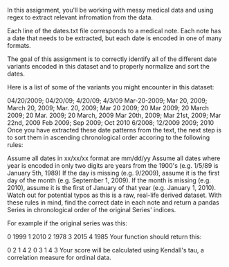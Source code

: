 In this assignment, you'll be working with messy medical data and using regex to extract relevant infromation from the data.

Each line of the dates.txt file corresponds to a medical note. Each note has a date that needs to be extracted, but each date is encoded in one of many formats.

The goal of this assignment is to correctly identify all of the different date variants encoded in this dataset and to properly normalize and sort the dates.

Here is a list of some of the variants you might encounter in this dataset:

04/20/2009; 04/20/09; 4/20/09; 4/3/09
Mar-20-2009; Mar 20, 2009; March 20, 2009; Mar. 20, 2009; Mar 20 2009;
20 Mar 2009; 20 March 2009; 20 Mar. 2009; 20 March, 2009
Mar 20th, 2009; Mar 21st, 2009; Mar 22nd, 2009
Feb 2009; Sep 2009; Oct 2010
6/2008; 12/2009
2009; 2010
Once you have extracted these date patterns from the text, the next step is to sort them in ascending chronological order accoring to the following rules:

Assume all dates in xx/xx/xx format are mm/dd/yy
Assume all dates where year is encoded in only two digits are years from the 1900's (e.g. 1/5/89 is January 5th, 1989)
If the day is missing (e.g. 9/2009), assume it is the first day of the month (e.g. September 1, 2009).
If the month is missing (e.g. 2010), assume it is the first of January of that year (e.g. January 1, 2010).
Watch out for potential typos as this is a raw, real-life derived dataset.
With these rules in mind, find the correct date in each note and return a pandas Series in chronological order of the original Series' indices.

For example if the original series was this:

0    1999
1    2010
2    1978
3    2015
4    1985
Your function should return this:

0    2
1    4
2    0
3    1
4    3
Your score will be calculated using Kendall's tau, a correlation measure for ordinal data.
